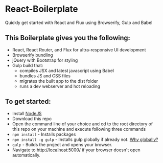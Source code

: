 # React-Boilerplate
Quickly get started with React and Flux using Browserify, Gulp and Babel

## This Boilerplate gives you the following:

- React, React Router, and Flux for ultra-responsive UI development  
- Browserify bundling  
- jQuery with Bootstrap for styling  
- Gulp build that:  
  - compiles JSX and latest javascript using Babel   
  - bundles JS and CSS files  
  - migrates the built app to the dist folder  
  - runs a dev webserver and hot reloading

## To get started: 

- Install [NodeJS](http://www.nodejs.org)  
- Download this repo 
- Open the command line of your choice and cd to the root directory of this repo on your machine and execute following three commands
- `npm install` - Installs packages
- `npm install -g gulp` - Installs gulp globally if already not. [Why globally?](http://stackoverflow.com/questions/22115400/why-do-we-need-to-install-gulp-globally-and-locally)
- `gulp` - Builds the project and opens your browser.
- Navigate to [http://localhost:5000/](http://localhost:5000/) if your browser doesn't open automatically.

